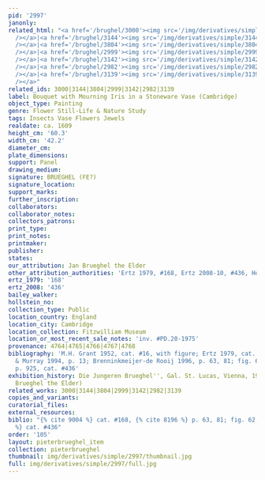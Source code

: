 ```yaml
---
pid: '2997'
janonly: 
related_html: "<a href='/brughel/3000'><img src='/img/derivatives/simple/3000/thumbnail.jpg'
  /></a>|<a href='/brughel/3144'><img src='/img/derivatives/simple/3144/thumbnail.jpg'
  /></a>|<a href='/brughel/3804'><img src='/img/derivatives/simple/3804/thumbnail.jpg'
  /></a>|<a href='/brughel/2999'><img src='/img/derivatives/simple/2999/thumbnail.jpg'
  /></a>|<a href='/brughel/3142'><img src='/img/derivatives/simple/3142/thumbnail.jpg'
  /></a>|<a href='/brughel/2982'><img src='/img/derivatives/simple/2982/thumbnail.jpg'
  /></a>|<a href='/brughel/3139'><img src='/img/derivatives/simple/3139/thumbnail.jpg'
  /></a>"
related_ids: 3000|3144|3804|2999|3142|2982|3139
label: Bouquet with Mourning Iris in a Stoneware Vase (Cambridge)
object_type: Painting
genre: Flower Still-Life & Nature Study
tags: Insects Vase Flowers Jewels
realdate: ca. 1609
height_cm: '60.3'
width_cm: '42.2'
diameter_cm: 
plate_dimensions: 
support: Panel
drawing_medium: 
signature: BRUEGHEL (FE?)
signature_location: 
support_marks: 
further_inscription: 
collaborators: 
collaborator_notes: 
collectors_patrons: 
print_type: 
print_notes: 
printmaker: 
publisher: 
states: 
our_attribution: Jan Brueghel the Elder
other_attribution_authorities: 'Ertz 1979, #168, Ertz 2008-10, #436, Honig database'
ertz_1979: '168'
ertz_2008: '436'
bailey_walker: 
hollstein_no: 
collection_type: Public
location_country: England
location_city: Cambridge
location_collection: Fitzwilliam Museum
location_or_most_recent_sale_notes: 'inv. #PD.20-1975'
provenance: 4764|4765|4766|4767|4768
bibliography: 'M.H. Grant 1952, cat. #16, with figure; Ertz 1979, cat. #168; Groen
  & Murray 1994, p. 13; Brenninkmeijer-de Rooij 1996, p. 63, 81; fig. 62; Ertz 2008-10,
  p. 925, cat. #436'
exhibition_history: Die Jungeren Brueghel'', Gal. St. Lucas, Vienna, 1935 (as Jan
  Brueghel the Elder)
related_works: 3000|3144|3804|2999|3142|2982|3139
copies_and_variants: 
curatorial_files: 
external_resources: 
biblio: "{% cite 9004 %} cat. #168, {% cite 8196 %} p. 63, 81; fig. 62, {% cite 8900
  %} cat. #436"
order: '105'
layout: pieterbrueghel_item
collection: pieterbrueghel
thumbnail: img/derivatives/simple/2997/thumbnail.jpg
full: img/derivatives/simple/2997/full.jpg
---
```

